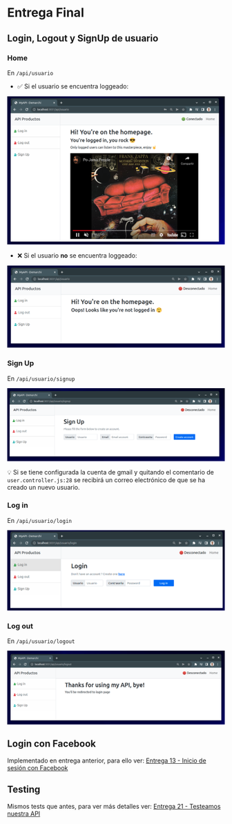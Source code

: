 # Entrega Final

## Login, Logout y SignUp de usuario

### Home

En `/api/usuario`

- ✅ Si el usuario se encuentra loggeado:

<img src="../Entrega-25/imagesReadme/homeLogged.png" alt="Home with logged user"/>

- ❌ Si el usuario **no** se encuentra loggeado:

<img src="../Entrega-25/imagesReadme/homeNotLogged.png" alt="Home with unlogged user"/>

### Sign Up

En `/api/usuario/signup`

<img src="../Entrega-25/imagesReadme/signUpView.png" alt="Sign up view"/>

💡 Si se tiene configurada la cuenta de gmail y quitando el comentario de `user.controller.js:28` se recibirá un correo electrónico de que se ha creado un nuevo usuario.

### Log in

En `/api/usuario/login`

<img src="../Entrega-25/imagesReadme/loginView.png" alt="Login view"/>

### Log out

En `/api/usuario/logout`

<img src="../Entrega-25/imagesReadme/logoutView.png" alt="Logout view"/>

## Login con Facebook

Implementado en entrega anterior, para ello ver: [Entrega 13 - Inicio de sesión con Facebook](https://github.com/EstebanDem/backend-coderhouse/tree/master/Entrega-13#readme)

## Testing

Mismos tests que antes, para ver más detalles ver: [Entrega 21 - Testeamos nuestra API](https://github.com/EstebanDem/backend-coderhouse/tree/master/Entrega-21#readme)









